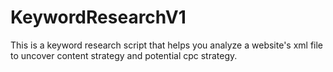 # KeywordResearchV1
This is a keyword research script that helps you analyze a website's xml file to uncover content strategy and potential cpc strategy.
